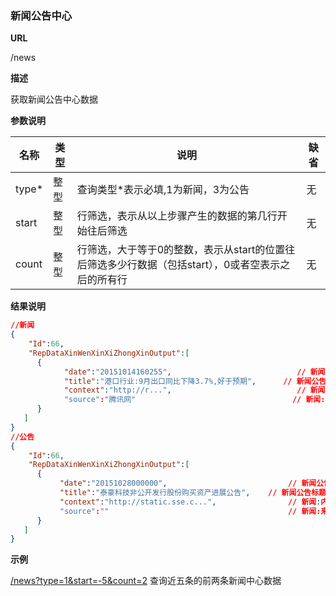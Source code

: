 
### 新闻公告中心

**URL**

/news

**描述**

获取新闻公告中心数据

**参数说明**


|名称|类型|说明|缺省|
| -------- | -------- | -------- | -------- |
|type\*|整型|查询类型\*表示必填,1为新闻，3为公告|无|
|start|整型|行筛选，表示从以上步骤产生的数据的第几行开始往后筛选|无|
|count|整型|行筛选，大于等于0的整数，表示从start的位置往后筛选多少行数据（包括start），0或者空表示之后的所有行|无|

**结果说明**

```json
//新闻
{
    "Id":66,
    "RepDataXinWenXinXiZhongXinOutput":[
      {
            "date":"20151014160255",                            // 新闻公告日期
            "title":"港口行业:9月出口同比下降3.7%,好于预期",      // 新闻公告标题
            "context":"http://r...",                            // 新闻:内容压缩文件下载url; 公告:pdf文件下载url 
            "source":"腾讯网"                                   // 新闻:来源; 公告:类型
      }
   ]
}
//公告
{
    "Id":66,
    "RepDataXinWenXinXiZhongXinOutput":[
      {
           "date":"20151028000000",                           // 新闻公告日期
           "title":"泰豪科技非公开发行股份购买资产进展公告",    // 新闻公告标题
           "context":"http://static.sse.c...",                // 新闻:内容压缩文件下载url; 公告:pdf文件下载url 
           "source":""                                        // 新闻:来源; 公告:类型
      }
   ]
}

```

**示例**

[/news?type=1&start=-5&count=2]($APIHOST$/news?type=1&start=-5&count=2)
查询近五条的前两条新闻中心数据
